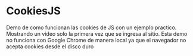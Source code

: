 # CookiesJS
Demo de como funcionan las cookies de JS con un ejemplo practico.
Mostrando un video solo la primera vez que se ingresa al sitio.
  Esta demo no funciona con Google Chrome de manera local ya que el navegador no acepta cookies desde el disco duro
